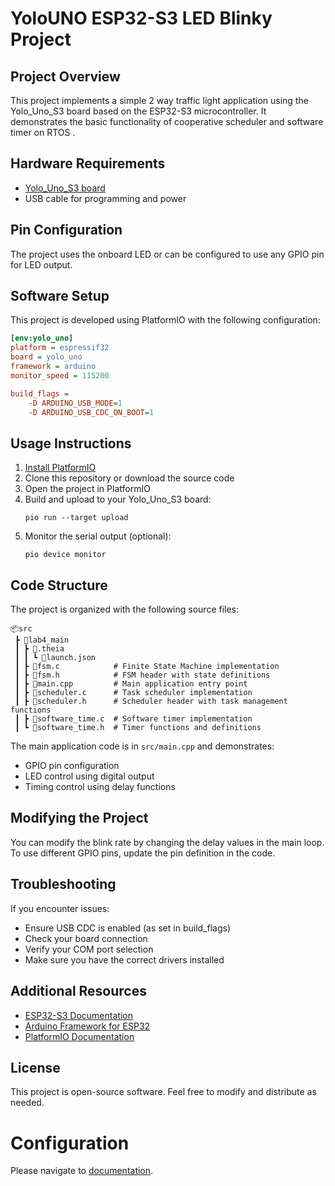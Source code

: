 # YoloUNO ESP32-S3 LED Blinky Project

## Project Overview

This project implements a simple 2 way traffic light  application using the Yolo_Uno_S3 board based on the ESP32-S3 microcontroller. It demonstrates the basic functionality of cooperative scheduler and software timer on RTOS .

## Hardware Requirements

- [Yolo_Uno_S3 board](https://www.espressif.com/en/products/socs/esp32s3)
- USB cable for programming and power

## Pin Configuration

The project uses the onboard LED or can be configured to use any GPIO pin for LED output.

## Software Setup

This project is developed using PlatformIO with the following configuration:

```ini
[env:yolo_uno]
platform = espressif32
board = yolo_uno
framework = arduino
monitor_speed = 115200

build_flags =
    -D ARDUINO_USB_MODE=1
    -D ARDUINO_USB_CDC_ON_BOOT=1
```

## Usage Instructions

1. [Install PlatformIO](https://platformio.org)
2. Clone this repository or download the source code
3. Open the project in PlatformIO
4. Build and upload to your Yolo_Uno_S3 board:
   ```
   pio run --target upload
   ```
5. Monitor the serial output (optional):
   ```
   pio device monitor
   ```

## Code Structure

The project is organized with the following source files:

```
📦src
 ┣ 📂lab4_main
 ┃ ┣ 📂.theia
 ┃ ┃ ┗ 📜launch.json
 ┃ ┣ 📜fsm.c            # Finite State Machine implementation
 ┃ ┣ 📜fsm.h            # FSM header with state definitions
 ┃ ┣ 📜main.cpp         # Main application entry point
 ┃ ┣ 📜scheduler.c      # Task scheduler implementation
 ┃ ┣ 📜scheduler.h      # Scheduler header with task management functions
 ┃ ┣ 📜software_time.c  # Software timer implementation
 ┃ ┗ 📜software_time.h  # Timer functions and definitions
```

The main application code is in `src/main.cpp` and demonstrates:
- GPIO pin configuration
- LED control using digital output
- Timing control using delay functions

## Modifying the Project

You can modify the blink rate by changing the delay values in the main loop. To use different GPIO pins, update the pin definition in the code.

## Troubleshooting

If you encounter issues:
- Ensure USB CDC is enabled (as set in build_flags)
- Check your board connection
- Verify your COM port selection
- Make sure you have the correct drivers installed

## Additional Resources

* [ESP32-S3 Documentation](https://docs.espressif.com/projects/esp-idf/en/latest/esp32s3/index.html)
* [Arduino Framework for ESP32](https://docs.platformio.org/en/latest/frameworks/arduino.html#framework-arduino)
* [PlatformIO Documentation](https://docs.platformio.org/)

## License

This project is open-source software. Feel free to modify and distribute as needed.

# Configuration

Please navigate to [documentation](https://docs.platformio.org/page/platforms/espressif32.html).
